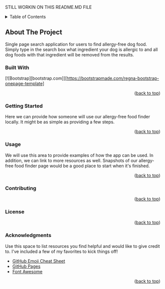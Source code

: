 STILL WORKIN ON THIS README.MD FILE

<!-- PROJECT LOGO -->

<!-- TABLE OF CONTENTS -->
<details>
  <summary>Table of Contents</summary>
  <ol>
    <li>
      <a href="#about-the-project">About The Project</a>
      <ul>
        <li><a href="#built-with">Built With</a></li>
      </ul>
    </li>
    <li>
      <a href="#getting-started">Getting Started</a>
      <ul>
        <li><a href="#prerequisites">Prerequisites</a></li>
        <li><a href="#installation">Installation</a></li>
      </ul>
    </li>
    <li><a href="#usage">Usage</a></li>
    <li><a href="#roadmap">Roadmap</a></li>
    <li><a href="#contributing">Contributing</a></li>
    <li><a href="#license">License</a></li>
    <li><a href="#contact">Contact</a></li>
    <li><a href="#acknowledgments">Acknowledgments</a></li>
  </ol>
</details>

<!-- ABOUT THE PROJECT -->

## About The Project

<!--this is just a quick snippet, but we can fine tune it later.-->

Single page search application for users to find allergy-free dog food. Simply type in the search box what ingredient your dog is allergic to and all dog foods with that ingredient will be removed from the results.

### Built With

[![Bootstrap][bootstrap.com]][https://bootstrapmade.com/regna-bootstrap-onepage-template]

<p align="right">(<a href="#readme-top">back to top</a>)</p>

<!-- GETTING STARTED -->

### Getting Started

<!--this is just a quick snippet, but we can fine tune it later.-->

Here we can provide how someone will use our allergy-free food finder locally. It might be as simple as providing a few steps.

<p align="right">(<a href="#readme-top">back to top</a>)</p>

<!-- USAGE EXAMPLES -->

### Usage

We will use this area to provide examples of how the app can be used. In addition, we can link to more resources as well. Snapshots of our allergy-free food finder page would be a good place to start when it's finished.

<p align="right">(<a href="#readme-top">back to top</a>)</p>

<!-- CONTRIBUTING -->

### Contributing

<p align="right">(<a href="#readme-top">back to top</a>)</p>

<!-- LICENSE -->

### License

<p align="right">(<a href="#readme-top">back to top</a>)</p>

<!-- ACKNOWLEDGMENTS -->

### Acknowledgments

Use this space to list resources you find helpful and would like to give credit to. I've included a few of my favorites to kick things off!

- [GitHub Emoji Cheat Sheet](https://www.webpagefx.com/tools/emoji-cheat-sheet)
- [GitHub Pages](https://pages.github.com)
- [Font Awesome](https://fontawesome.com)

<p align="right">(<a href="#readme-top">back to top</a>)</p>
